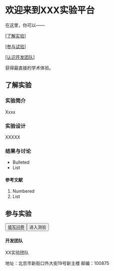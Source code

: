 # 欢迎来到XXX实验平台

在这里，你可以——
<p><a href="#tips">[了解实验]</a></p>
<p><a href="#tips1">[参与试验]</a></p>
<p><a href="#tips2">[认识开发团队]</a></p>

获得最直接的学术体验。

## <a id="tips">了解实验</a>

### 实验简介
<p>Xxxx</p>

### 实验设计
<p>XXXXX</p>

### 结果与讨论
- Bulleted
- List

#### 参考文献
1. Numbered
2. List

## <a id="tips1">参与实验</a>
<button class=btn>
<a  href=”www.baidu.com”>填写问卷</a>
</botton>
<button class=btn1>
<a  href="https://github.com/momingqimiao479/XXX-/edit/master/index.md" >进入测验</a>
</button>

#### <a id="tips2">开发团队</a>
<p>XX实验团队</p>
<p>地址：北京市新街口外大街19号新主楼 邮编：100875</p> 

